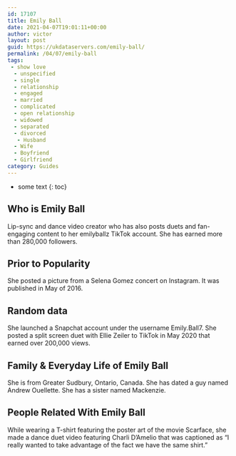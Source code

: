 ```yaml
---
id: 17107
title: Emily Ball
date: 2021-04-07T19:01:11+00:00
author: victor
layout: post
guid: https://ukdataservers.com/emily-ball/
permalink: /04/07/emily-ball
tags:
 - show love
  - unspecified
  - single
  - relationship
  - engaged
  - married
  - complicated
  - open relationship
  - widowed
  - separated
  - divorced
   - Husband
  - Wife
  - Boyfriend
  - Girlfriend
category: Guides
---
```


* some text
{: toc}


## Who is Emily Ball



Lip-sync and dance video creator who has also posts duets and fan-engaging content to her emilyballz TikTok account. She has earned more than 280,000 followers.

                
                
                
## Prior to Popularity



She posted a picture from a Selena Gomez concert on Instagram. It was published in May of 2016.

                
                
                
## Random data



She launched a Snapchat account under the username Emily.Ball7. She posted a split screen duet with Ellie Zeiler to TikTok in May 2020 that earned over 200,000 views. 

                
                
                
## Family & Everyday Life of Emily Ball



She is from Greater Sudbury, Ontario, Canada. She has dated a guy named Andrew Ouellette. She has a sister named Mackenzie.

                
                
                
## People Related With Emily Ball



While wearing a T-shirt featuring the poster art of the movie Scarface, she made a dance duet video featuring Charli D&#8217;Amelio that was captioned as &#8220;I really wanted to take advantage of the fact we have the same shirt.&#8221;

                
              
            
          
          
          